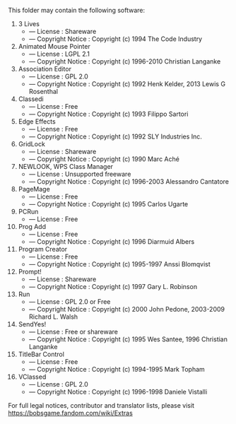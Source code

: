 ﻿This folder may contain the following software:

1. 3 Lives
   - — License : Shareware
   - — Copyright Notice : Copyright (c) 1994 The Code Industry
2. Animated Mouse Pointer
   - — License : LGPL 2.1
   - — Copyright Notice : Copyright (c) 1996-2010 Christian Langanke
3. Association Editor
   - — License : GPL 2.0
   - — Copyright Notice : Copyright (c) 1992 Henk Kelder, 2013 Lewis G Rosenthal
4. Classedi
   - — License : Free
   - — Copyright Notice : Copyright (c) 1993 Filippo Sartori
5. Edge Effects
   - — License : Free
   - — Copyright Notice : Copyright (c) 1992 SLY Industries Inc.
6. GridLock
   - — License : Shareware
   - — Copyright Notice : Copyright (c) 1990 Marc Aché
7. NEWLOOK, WPS Class Manager
   - — License : Unsupported freeware
   - — Copyright Notice : Copyright (c) 1996-2003 Alessandro Cantatore
8. PageMage
   - — License : Free
   - — Copyright Notice : Copyright (c) 1995 Carlos Ugarte
9. PCRun
   - — License : Free
10. Prog Add
    - — License : Free
    - — Copyright Notice : Copyright (c) 1996 Diarmuid Albers
11. Program Creator
    - — License : Free
    - — Copyright Notice : Copyright (c) 1995-1997 Anssi Blomqvist
12. Prompt!
    - — License : Shareware
    - — Copyright Notice : Copyright (c) 1997 Gary L. Robinson
13. Run
    - — License : GPL 2.0 or Free
    - — Copyright Notice : Copyright (c) 2000 John Pedone, 2003-2009 Richard L. Walsh
14. SendYes!
    - — License : Free or shareware
    - — Copyright Notice : Copyright (c) 1995 Wes Santee, 1996 Christian Langanke
15. TitleBar Control
    - — License : Free
    - — Copyright Notice : Copyright (c) 1994-1995 Mark Topham
16. VClassed
    - — License : GPL 2.0
    - — Copyright Notice : Copyright (c) 1996-1998 Daniele Vistalli

For full legal notices, contributor and translator lists, please visit https://bobsgame.fandom.com/wiki/Extras